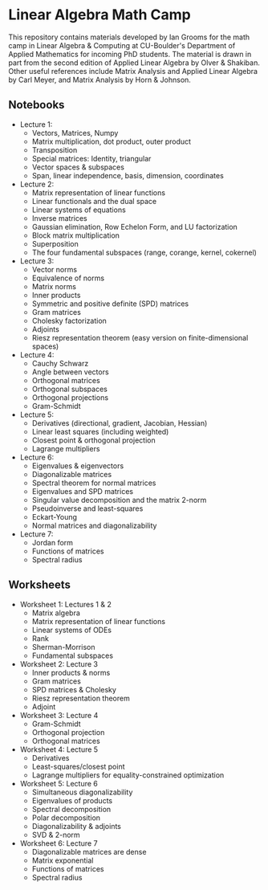 # Linear Algebra Math Camp

This repository contains materials developed by Ian Grooms for the math camp in Linear Algebra & Computing at CU-Boulder's Department of Applied Mathematics for incoming PhD students.
The material is drawn in part from the second edition of Applied Linear Algebra by Olver & Shakiban.
Other useful references include Matrix Analysis and Applied Linear Algebra by Carl Meyer, and Matrix Analysis by Horn & Johnson.

## Notebooks
- Lecture 1:
	- Vectors, Matrices, Numpy
	- Matrix multiplication, dot product, outer product
	- Transposition
	- Special matrices: Identity, triangular
	- Vector spaces & subspaces
	- Span, linear independence, basis, dimension, coordinates
- Lecture 2:
	- Matrix representation of linear functions
	- Linear functionals and the dual space
	- Linear systems of equations
	- Inverse matrices
	- Gaussian elimination, Row Echelon Form, and LU factorization
	- Block matrix multiplication
	- Superposition
	- The four fundamental subspaces (range, corange, kernel, cokernel)
- Lecture 3:
	- Vector norms
	- Equivalence of norms
	- Matrix norms
	- Inner products
	- Symmetric and positive definite (SPD) matrices
	- Gram matrices
	- Cholesky factorization
	- Adjoints
	- Riesz representation theorem (easy version on finite-dimensional spaces)
- Lecture 4:
	- Cauchy Schwarz
	- Angle between vectors
	- Orthogonal matrices
	- Orthogonal subspaces
	- Orthogonal projections
	- Gram-Schmidt
- Lecture 5:
	- Derivatives (directional, gradient, Jacobian, Hessian)
	- Linear least squares (including weighted)
	- Closest point & orthogonal projection
	- Lagrange multipliers
- Lecture 6:
	- Eigenvalues & eigenvectors
	- Diagonalizable matrices
	- Spectral theorem for normal matrices
	- Eigenvalues and SPD matrices
	- Singular value decomposition and the matrix 2-norm
	- Pseudoinverse and least-squares
	- Eckart-Young
	- Normal matrices and diagonalizability
- Lecture 7:
	- Jordan form
	- Functions of matrices
	- Spectral radius

## Worksheets
- Worksheet 1: Lectures 1 & 2
	- Matrix algebra
	- Matrix representation of linear functions
	- Linear systems of ODEs
	- Rank
	- Sherman-Morrison
	- Fundamental subspaces
- Worksheet 2: Lecture 3
	- Inner products & norms
	- Gram matrices
	- SPD matrices & Cholesky
	- Riesz representation theorem
	- Adjoint
- Worksheet 3: Lecture 4
	- Gram-Schmidt
	- Orthogonal projection
	- Orthogonal matrices
- Worksheet 4: Lecture 5
	- Derivatives
	- Least-squares/closest point
	- Lagrange multipliers for equality-constrained optimization
- Worksheet 5: Lecture 6
	- Simultaneous diagonalizability
	- Eigenvalues of products
	- Spectral decomposition
	- Polar decomposition
	- Diagonalizability & adjoints
	- SVD & 2-norm
- Worksheet 6: Lecture 7
	- Diagonalizable matrices are dense
	- Matrix exponential
	- Functions of matrices
	- Spectral radius
